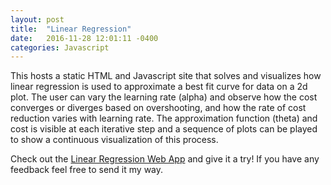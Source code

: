 ```yaml
---
layout: post
title:  "Linear Regression"
date:   2016-11-28 12:01:11 -0400
categories: Javascript
---
```

This hosts a static HTML and Javascript site that solves and visualizes how linear regression is used to approximate a best fit curve for data on a 2d plot. The user can vary the learning rate (alpha) and observe how the cost converges or diverges based on overshooting, and how the rate of cost reduction varies with learning rate. The approximation function (theta) and cost is visible at each iterative step and a sequence of plots can be played to show a continuous visualization of this process.


Check out the [Linear Regression Web App][linear-regression] and give it a try! If you have any feedback feel free to send it my way.

[linear-regression]: http://chrissebesta.com/plain-regression
